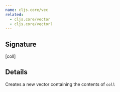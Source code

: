 ```yaml
---
name: cljs.core/vec
related:
  - cljs.core/vector
  - cljs.core/vector?
---
```


## Signature
[coll]


## Details

Creates a new vector containing the contents of `coll`
